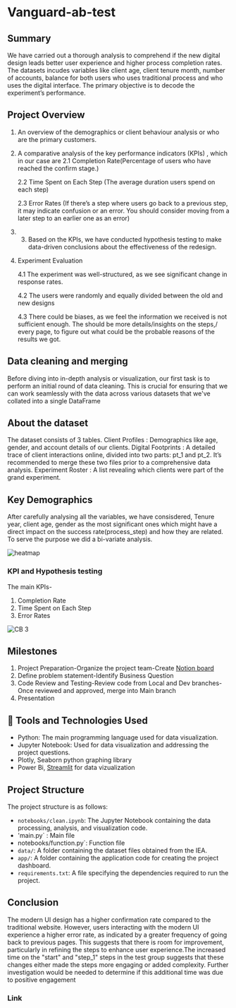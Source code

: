 # Vanguard-ab-test

## Summary

We have carried out a thorough analysis to comprehend if the new digital design leads better user experience and higher process completion rates. The datasets incudes variables like client age, client tenure month, number of accounts, balance for both users who uses traditional process and who uses the digital interface. The primary objective is to decode the experiment’s performance. 


## Project Overview

1. An overview of the demographics or client behaviour analysis or who are the primary customers.
2. A comparative analysis of the key performance indicators (KPIs) , which in our case are
   2.1 Completion Rate(Percentage of users who have reached the confirm stage.)

    2.2 Time Spent on Each Step (The average duration users spend on each step) 

    2.3 Error Rates (If there’s a step where users go back to a previous step, it may indicate confusion or an error. You should consider moving           from a later step to an earlier one as an error)
3. 3. Based on the KPIs, we have conducted hypothesis testing to make data-driven conclusions about the effectiveness of the redesign.
4. Experiment Evaluation

    4.1 The  experiment was well-structured, as we see significant change in response rates.

    4.2 The users were randomly and equally divided between the old and new designs

    4.3 There could be biases, as we feel the information we received is not sufficient enough. The should be more details/insights on the steps,/ every page, to figure out what could be the probable reasons of the results we got.  



## Data cleaning and merging

Before diving into in-depth analysis or visualization, our first task is to perform an initial round of data cleaning. This is crucial for ensuring that we can work seamlessly with the data across various datasets that we've collated into a single DataFrame

## About the dataset

The dataset consists of 3 tables.
Client Profiles : Demographics like age, gender, and account details of our clients.
Digital Footprints : A detailed trace of client interactions online, divided into two parts: pt_1 and pt_2. It’s recommended to merge these two files prior to a comprehensive data analysis.
Experiment Roster : A list revealing which clients were part of the grand experiment.

## Key Demographics

After carefully analysing all the variables, we have consisdered, Tenure year, client age, gender as the most significant ones which might have a direct impact on the success rate(process_step) and how  they are related. To serve the purpose we did a bi-variate analysis.

![heatmap](https://github.com/user-attachments/assets/98b0a1a6-a264-4ff1-b2eb-f7c938187175)



### KPI and Hypothesis testing

The main KPIs-
1. Completion Rate
2. Time Spent on Each Step
3. Error Rates

   
![CB 3](https://github.com/user-attachments/assets/f83d021b-47e1-4f56-bbe8-e09e61198109)


## Milestones

  1. Project Preparation-Organize the project team-Create [Notion board](https://teal-server-788.notion.site/Vanguard-A-B-Testing-7139a9cc4a19438698eae03777b9accd)
  2. Define problem statement-Identify Business Question
  3. Code Review and Testing-Review code from Local and Dev branches-Once reviewed and approved, merge 
     into Main branch
  4. Presentation
  

## :toolbox: Tools and Technologies Used


- Python: The main programming language used for data visualization.
- Jupyter Notebook: Used for data visualization and addressing the project questions.
- Plotly, Seaborn python graphing library
- Power Bi, [Streamlit](http://localhost:8502/) for data vizualization

## Project Structure

The project structure is as follows:

- `notebooks/clean.ipynb`: The Jupyter Notebook containing the data processing, analysis, and visualization code.
-  'main.py` : Main file
-  notebooks/function.py`: Function file
- `data/`: A folder containing the dataset files obtained from the IEA.
- `app/`: A folder containing the application code for creating the project dashboard.
- `requirements.txt`: A file specifying the dependencies required to run the project.


## Conclusion

The modern UI design has a higher confirmation rate compared to the traditional website. However, users interacting with the modern UI experience a higher error rate, as indicated by a greater frequency of going back to previous pages. This suggests that there is room for improvement, particularly in refining the steps to enhance user experience.The increased time on the "start" and "step_1" steps in the test group suggests that these changes either made the steps more engaging or added complexity. Further investigation would be needed to determine if this additional time was due to positive engagement 




### Link

  
